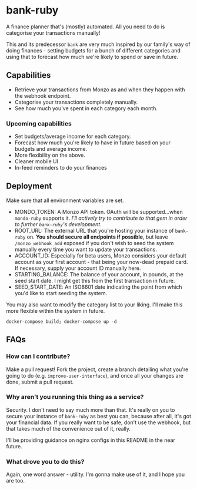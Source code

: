 # bank-ruby

A finance planner that's (mostly) automated. All you need to do is categorise your transactions manually!

This and its predecessor `bank` are very much inspired by our family's way of doing finances - setting budgets for a bunch of different categories and using that to forecast how much we're likely to spend or save in future.

## Capabilities

- Retrieve your transactions from Monzo as and when they happen with the webhook endpoint.
- Categorise your transactions completely manually.
- See how much you've spent in each category each month.

### Upcoming capabilities

- Set budgets/average income for each category.
- Forecast how much you're likely to have in future based on your budgets and average income.
- More flexibility on the above.
- Cleaner mobile UI
- In-feed reminders to do your finances

## Deployment

Make sure that all environment variables are set.

- MONDO_TOKEN: A Monzo API token. OAuth will be supported...when `mondo-ruby` supports it. *I'll actively try to contribute to that gem in order to further `bank-ruby`'s development.*
- ROOT_URL: The external URL that you're hosting your instance of `bank-ruby` on. **You should secure all endpoints if possible**, but leave `/monzo_webhook_add` exposed if you don't wish to seed the system manually every time you want to update your transactions.
- ACCOUNT_ID: Especially for beta users, Monzo considers your default account as your first account - that being your now-dead prepaid card. If necessary, supply your account ID manually here.
- STARTING_BALANCE: The balance of your account, in pounds, at the seed start date. I might get this from the first transaction in future.
- SEED_START_DATE: An ISO8601 date indicating the point from which you'd like to start seeding the system.

You may also want to modify the category list to your liking. I'll make this more flexible within the system in future.

`docker-compose build; docker-compose up -d`

## FAQs

### How can I contribute?

Make a pull request! Fork the project, create a branch detailing what you're going to do (e.g. `improve-user-interface`), and once all your changes are done, submit a pull request.

### Why aren't you running this thing as a service?

Security. I don't need to say much more than that. It's really on you to secure your instance of `bank-ruby` as best you can, because after all, it's got your financial data. If you really want to be safe, don't use the webhook, but that takes much of the convenience out of it, really.

I'll be providing guidance on nginx configs in this README in the near future.

### What drove you to do this?

Again, one word answer - utility. I'm gonna make use of it, and I hope you are too.
